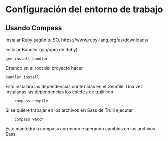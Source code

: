 

# Configuración del entorno de trabajo

## Usando Compass

Instalar Ruby según tu SO. https://www.ruby-lang.org/es/downloads/

Instalar Bundler (pip/npm de Ruby) 

```
gem install bundler
```
 
Estando en el root del proyecto hacer

```
bundler install
```
Esto instalará las dependencias contenidas en el Gemfile. Una vez instaladas las dependencias los estidos de trulii con

```
    compass compile 
```
Si se quiere trabajar en los archivos en Sass de Trulii ejecutar

```
    compass watch 
```

Esto mantedrá a compass corriendo esperando cambios en los archivos Sass.



